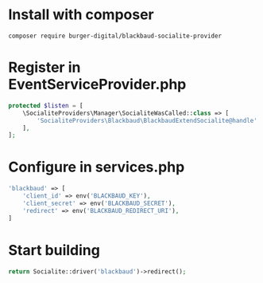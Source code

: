 # Install with composer
```
composer require burger-digital/blackbaud-socialite-provider
```

# Register in EventServiceProvider.php
```PHP
protected $listen = [
    \SocialiteProviders\Manager\SocialiteWasCalled::class => [
        'SocialiteProviders\Blackbaud\BlackbaudExtendSocialite@handle'
    ],
];
```

# Configure in services.php
```PHP
'blackbaud' => [
    'client_id' => env('BLACKBAUD_KEY'),
    'client_secret' => env('BLACKBAUD_SECRET'),
    'redirect' => env('BLACKBAUD_REDIRECT_URI'),
]
```

# Start building
```PHP
return Socialite::driver('blackbaud')->redirect();
```

